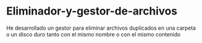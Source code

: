 # Eliminador-y-gestor-de-archivos
He desarrollado un gestor para eliminar archivos duplicados en una carpeta o un disco duro tanto con el mismo nombre o con el mismo contenido
